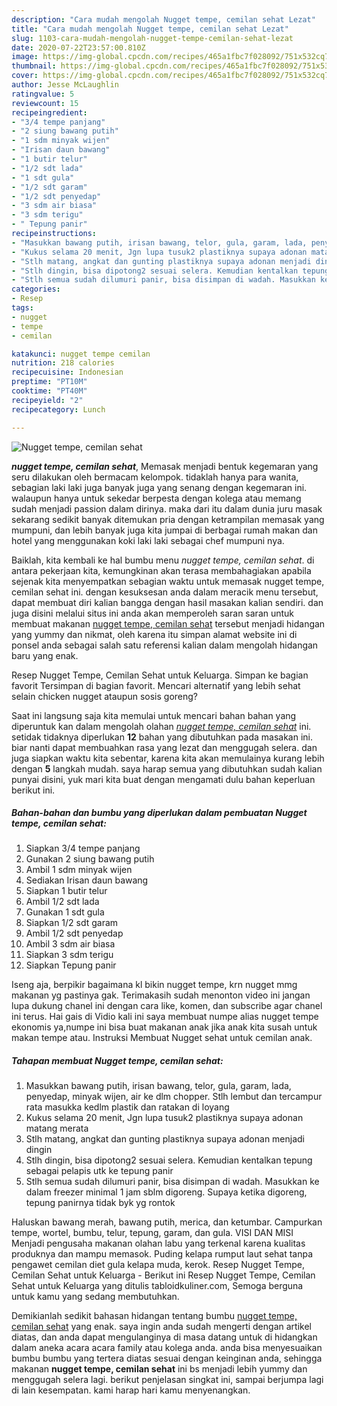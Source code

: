 ```yaml
---
description: "Cara mudah mengolah Nugget tempe, cemilan sehat Lezat"
title: "Cara mudah mengolah Nugget tempe, cemilan sehat Lezat"
slug: 1103-cara-mudah-mengolah-nugget-tempe-cemilan-sehat-lezat
date: 2020-07-22T23:57:00.810Z
image: https://img-global.cpcdn.com/recipes/465a1fbc7f028092/751x532cq70/nugget-tempe-cemilan-sehat-foto-resep-utama.jpg
thumbnail: https://img-global.cpcdn.com/recipes/465a1fbc7f028092/751x532cq70/nugget-tempe-cemilan-sehat-foto-resep-utama.jpg
cover: https://img-global.cpcdn.com/recipes/465a1fbc7f028092/751x532cq70/nugget-tempe-cemilan-sehat-foto-resep-utama.jpg
author: Jesse McLaughlin
ratingvalue: 5
reviewcount: 15
recipeingredient:
- "3/4 tempe panjang"
- "2 siung bawang putih"
- "1 sdm minyak wijen"
- "Irisan daun bawang"
- "1 butir telur"
- "1/2 sdt lada"
- "1 sdt gula"
- "1/2 sdt garam"
- "1/2 sdt penyedap"
- "3 sdm air biasa"
- "3 sdm terigu"
- " Tepung panir"
recipeinstructions:
- "Masukkan bawang putih, irisan bawang, telor, gula, garam, lada, penyedap, minyak wijen, air ke dlm chopper. Stlh lembut dan tercampur rata masukka kedlm plastik dan ratakan di loyang"
- "Kukus selama 20 menit, Jgn lupa tusuk2 plastiknya supaya adonan matang merata"
- "Stlh matang, angkat dan gunting plastiknya supaya adonan menjadi dingin"
- "Stlh dingin, bisa dipotong2 sesuai selera. Kemudian kentalkan tepung sebagai pelapis utk ke tepung panir"
- "Stlh semua sudah dilumuri panir, bisa disimpan di wadah. Masukkan ke dalam freezer minimal 1 jam sblm digoreng. Supaya ketika digoreng, tepung panirnya tidak byk yg rontok"
categories:
- Resep
tags:
- nugget
- tempe
- cemilan

katakunci: nugget tempe cemilan 
nutrition: 218 calories
recipecuisine: Indonesian
preptime: "PT10M"
cooktime: "PT40M"
recipeyield: "2"
recipecategory: Lunch

---
```



![Nugget tempe, cemilan sehat](https://img-global.cpcdn.com/recipes/465a1fbc7f028092/751x532cq70/nugget-tempe-cemilan-sehat-foto-resep-utama.jpg)

<b><i>nugget tempe, cemilan sehat</i></b>, Memasak menjadi bentuk kegemaran yang seru dilakukan oleh bermacam kelompok. tidaklah hanya para wanita, sebagian laki laki juga banyak juga yang senang dengan kegemaran ini. walaupun hanya untuk sekedar berpesta dengan kolega atau memang sudah menjadi passion dalam dirinya. maka dari itu dalam dunia juru masak sekarang sedikit banyak ditemukan pria dengan ketrampilan memasak yang mumpuni, dan lebih banyak juga kita jumpai di berbagai rumah makan dan hotel yang menggunakan koki laki laki sebagai chef mumpuni nya.

Baiklah, kita kembali ke hal bumbu menu <i>nugget tempe, cemilan sehat</i>. di antara pekerjaan kita, kemungkinan akan terasa membahagiakan apabila sejenak kita menyempatkan sebagian waktu untuk memasak nugget tempe, cemilan sehat ini. dengan kesuksesan anda dalam meracik menu tersebut, dapat membuat diri kalian bangga dengan hasil masakan kalian sendiri. dan juga disini melalui situs ini anda akan memperoleh saran saran untuk membuat makanan <u>nugget tempe, cemilan sehat</u> tersebut menjadi hidangan yang yummy dan nikmat, oleh karena itu simpan alamat website ini di ponsel anda sebagai salah satu referensi kalian dalam mengolah hidangan baru yang enak.

Resep Nugget Tempe, Cemilan Sehat untuk Keluarga. Simpan ke bagian favorit Tersimpan di bagian favorit. Mencari alternatif yang lebih sehat selain chicken nugget ataupun sosis goreng?


Saat ini langsung saja kita memulai untuk mencari bahan bahan yang diperuntuk kan dalam mengolah olahan <u><i>nugget tempe, cemilan sehat</i></u> ini. setidak tidaknya diperlukan <b>12</b> bahan yang dibutuhkan pada masakan ini. biar nanti dapat membuahkan rasa yang lezat dan menggugah selera. dan juga siapkan waktu kita sebentar, karena kita akan memulainya kurang lebih dengan <b>5</b> langkah mudah. saya harap semua yang dibutuhkan sudah kalian punyai disini, yuk mari kita buat dengan mengamati dulu bahan keperluan berikut ini.

<!--inarticleads1-->

##### Bahan-bahan dan bumbu yang diperlukan dalam pembuatan Nugget tempe, cemilan sehat:

1. Siapkan 3/4 tempe panjang
1. Gunakan 2 siung bawang putih
1. Ambil 1 sdm minyak wijen
1. Sediakan Irisan daun bawang
1. Siapkan 1 butir telur
1. Ambil 1/2 sdt lada
1. Gunakan 1 sdt gula
1. Siapkan 1/2 sdt garam
1. Ambil 1/2 sdt penyedap
1. Ambil 3 sdm air biasa
1. Siapkan 3 sdm terigu
1. Siapkan  Tepung panir


Iseng aja, berpikir bagaimana kl bikin nugget tempe, krn nugget mmg makanan yg pastinya gak. Terimakasih sudah menonton video ini jangan lupa dukung chanel ini dengan cara like, komen, dan subscribe agar chanel ini terus. Hai gais di Vidio kali ini saya membuat numpe alias nugget tempe ekonomis ya,numpe ini bisa buat makanan anak jika anak kita susah untuk makan tempe atau. Instruksi Membuat Nugget sehat untuk cemilan anak. 

<!--inarticleads2-->

##### Tahapan membuat Nugget tempe, cemilan sehat:

1. Masukkan bawang putih, irisan bawang, telor, gula, garam, lada, penyedap, minyak wijen, air ke dlm chopper. Stlh lembut dan tercampur rata masukka kedlm plastik dan ratakan di loyang
1. Kukus selama 20 menit, Jgn lupa tusuk2 plastiknya supaya adonan matang merata
1. Stlh matang, angkat dan gunting plastiknya supaya adonan menjadi dingin
1. Stlh dingin, bisa dipotong2 sesuai selera. Kemudian kentalkan tepung sebagai pelapis utk ke tepung panir
1. Stlh semua sudah dilumuri panir, bisa disimpan di wadah. Masukkan ke dalam freezer minimal 1 jam sblm digoreng. Supaya ketika digoreng, tepung panirnya tidak byk yg rontok


Haluskan bawang merah, bawang putih, merica, dan ketumbar. Campurkan tempe, wortel, bumbu, telur, tepung, garam, dan gula. VISI DAN MISI Menjadi pengusaha makanan olahan labu yang terkenal karena kualitas produknya dan mampu memasok. Puding kelapa rumput laut sehat tanpa pengawet cemilan diet gula kelapa muda, kerok. Resep Nugget Tempe, Cemilan Sehat untuk Keluarga - Berikut ini Resep Nugget Tempe, Cemilan Sehat untuk Keluarga yang ditulis tabloidkuliner.com, Semoga berguna untuk kamu yang sedang membutuhkan. 

Demikianlah sedikit bahasan hidangan tentang bumbu <u>nugget tempe, cemilan sehat</u> yang enak. saya ingin anda sudah mengerti dengan artikel diatas, dan anda dapat mengulanginya di masa datang untuk di hidangkan dalam aneka acara acara family atau kolega anda. anda bisa menyesuaikan bumbu bumbu yang tertera diatas sesuai dengan keinginan anda, sehingga makanan <b>nugget tempe, cemilan sehat</b> ini bs menjadi lebih yummy dan menggugah selera lagi. berikut penjelasan singkat ini, sampai berjumpa lagi di lain kesempatan. kami harap hari kamu menyenangkan.
